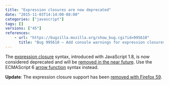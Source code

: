 ```yaml
---
title: "Expression closures are now deprecated"
date: "2015-11-03T14:14:00-08:00"
categories: ["javascript"]
tags: []
versions: ["45"]
references:
    - url: "https://bugzilla.mozilla.org/show_bug.cgi?id=995610"
      title: "Bug 995610 – Add console warnings for expression closures (shorthand function syntax)"
---
```

The [expression closure](https://developer.mozilla.org/en-US/docs/Web/JavaScript/Reference/Operators/Expression_closures) syntax, introduced with JavaScript 1.8, is now considered deprecated and will be [removed in the near future](https://www.fxsitecompat.com/en-CA/docs/2015/expression-closure-support-will-be-removed/). Use the ECMAScript 6 [arrow function](https://developer.mozilla.org/en-US/docs/Web/JavaScript/Reference/Functions/Arrow_functions) syntax instead.

**Update**: The expression closure support has been [removed with Firefox 59](https://www.fxsitecompat.com/en-CA/docs/2017/expression-closure-support-has-been-removed/).
